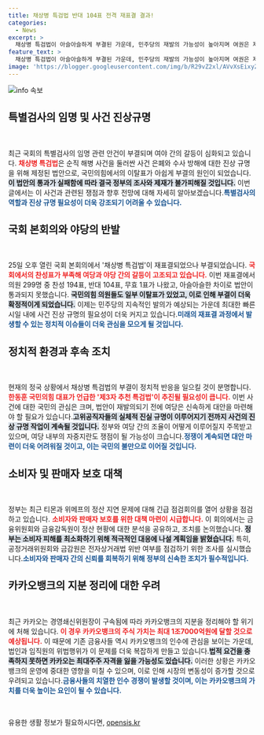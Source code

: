 ```yaml
---
title: 채상병 특검법 반대 104표 전격 재표결 결과!
categories:
  - News
excerpt: >
  채상병 특검법이 아슬아슬하게 부결된 가운데, 민주당의 재발의 가능성이 높아지며 여권은 제3자 추천 특검법 마련에 집중해야 할 시점에 다다랐다. 긴장감이 고조되는 정치 전선 속, 앞으로의 전개가 주목된다!
feature_text: >
  채상병 특검법이 아슬아슬하게 부결된 가운데, 민주당의 재발의 가능성이 높아지며 여권은 제3자 추천 특검법 마련에 집중해야 할 시점에 다다랐다. 긴장감이 고조되는 정치 전선 속, 앞으로의 전개가 주목된다!
image: 'https://blogger.googleusercontent.com/img/b/R29vZ2xl/AVvXsEixyZcFfHzMRdzZMjFBmAUKJYCLCGyLL1o632UiGVXcaFdKo_bkvkuCioo0uUKlGfBVcT3P84aROyZIXSBEx3Aw5nCQ3pTgDom1WDC4m8eifvWiAmWEEVb4x6G_l8C0QH225ldMjyaFvpxGEBGNO37VmDTDMHGhJPq73UglMfDca1-0aw/s1600/blogspot.png'
---
```


<p><img src="https://blogger.googleusercontent.com/img/b/R29vZ2xl/AVvXsEixyZcFfHzMRdzZMjFBmAUKJYCLCGyLL1o632UiGVXcaFdKo_bkvkuCioo0uUKlGfBVcT3P84aROyZIXSBEx3Aw5nCQ3pTgDom1WDC4m8eifvWiAmWEEVb4x6G_l8C0QH225ldMjyaFvpxGEBGNO37VmDTDMHGhJPq73UglMfDca1-0aw/s1600/blogspot.png" alt="info 속보" /></p>

<h2 data-ke-size="size26">특별검사의 임명 및 사건 진상규명</h2>

<p data-ke-size="size16">&nbsp;</p>

<p>최근 국회의 특별검사의 임명 관련 안건이 부결되며 여야 간의 갈등이 심화되고 있습니다. <b><span style="color: #ee2323;">채상병 특검법</span></b>은 순직 해병 사건을 둘러싼 사건 은폐와 수사 방해에 대한 진상 규명을 위해 제정된 법안으로, 국민의힘에서의 이탈표가 아쉽게 부결의 원인이 되었습니다. <b><span style="background-color: #21538527;">이 법안의 통과가 실패함에 따라 결국 정부의 조사와 제재가 불가피해질 것입니다.</span></b> 이번 글에서는 이 사건과 관련된 쟁점과 향후 전망에 대해 자세히 알아보겠습니다.<b><span style="color: #1a5490;">특별검사의 역할과 진상 규명 필요성이 더욱 강조되기 어려울 수 있습니다.</span></b></p>

<h2 data-ke-size="size26">국회 본회의와 야당의 반발</h2>

<p data-ke-size="size16">&nbsp;</p>

<p>25일 오후 열린 국회 본회의에서 '채상병 특검법'이 재표결되었으나 부결되었습니다. <b><span style="color: #ee2323;">국회에서의 찬성표가 부족해 여당과 야당 간의 갈등이 고조되고 있습니다.</span></b> 이번 재표결에서 의원 299명 중 찬성 194표, 반대 104표, 무효 1표가 나왔고, 아슬아슬한 차이로 법안이 통과되지 못했습니다. <b><span style="background-color: #21538527;">국민의힘 의원들도 일부 이탈표가 있었고, 이로 인해 부결이 더욱 확정적이게 되었습니다.</span></b> 이제는 민주당의 지속적인 발의가 예상되는 가운데 최대한 빠른 시일 내에 사건 진상 규명의 필요성이 더욱 커지고 있습니다.<b><span style="color: #1a5490;">미래의 재표결 과정에서 발생할 수 있는 정치적 이슈들이 더욱 관심을 모으게 될 것입니다.</span></b></p>

<h2 data-ke-size="size26">정치적 환경과 후속 조치</h2>

<p data-ke-size="size16">&nbsp;</p>

<p>현재의 정국 상황에서 채상병 특검법의 부결이 정치적 반응을 일으킬 것이 분명합니다. <b><span style="color: #ee2323;">한동훈 국민의힘 대표가 언급한 '제3자 추천 특검법'이 추진될 필요성이 큽니다.</span></b> 이번 사건에 대한 국민의 관심은 크며, 법안이 재발의되기 전에 여당은 신속하게 대안을 마련해야 할 필요가 있습니다.<b><span style="background-color: #21538527;">고위공직자들의 실체적 진실 규명이 이루어지기 전까지 사건의 진상 규명 작업이 계속될 것입니다.</span></b> 정부와 여당 간의 조율이 어떻게 이루어질지 주목받고 있으며, 여당 내부의 자중지란도 쟁점이 될 가능성이 크습니다.<b><span style="color: #1a5490;">정쟁이 계속되면 대안 마련이 더욱 어려워질 것이고, 이는 국민의 불만으로 이어질 것입니다.</span></b></p>

<h2 data-ke-size="size26">소비자 및 판매자 보호 대책</h2>

<p data-ke-size="size16">&nbsp;</p>

<p>정부는 최근 티몬과 위메프의 정산 지연 문제에 대해 긴급 점검회의를 열어 상황을 점검하고 있습니다. <b><span style="color: #ee2323;">소비자와 판매자 보호를 위한 대책 마련이 시급합니다.</span></b> 이 회의에서는 금융위원회와 금융감독원이 정산 현황에 대한 분석을 공유하고, 조치를 논의했습니다. <b><span style="background-color: #21538527;">정부는 소비자 피해를 최소화하기 위해 적극적인 대응에 나설 계획임을 밝혔습니다.</span></b> 특히, 공정거래위원회와 금감원은 전자상거래법 위반 여부를 점검하기 위한 조사를 실시했습니다.<b><span style="color: #1a5490;">소비자와 판매자 간의 신뢰를 회복하기 위해 정부의 신속한 조치가 필수적입니다.</span></b></p>

<h2 data-ke-size="size26">카카오뱅크의 지분 정리에 대한 우려</h2>

<p data-ke-size="size16">&nbsp;</p>

<p>최근 카카오는 경영쇄신위원장이 구속됨에 따라 카카오뱅크의 지분을 정리해야 할 위기에 처해 있습니다. <b><span style="color: #ee2323;">이 경우 카카오뱅크의 주식 가치는 최대 1조7000억원에 달할 것으로 예상됩니다.</span></b> 이 때문에 기존 금융사들 역시 카카오뱅크의 인수에 관심을 보이는 가운데, 법인과 임직원의 위법행위가 이 문제를 더욱 복잡하게 만들고 있습니다.<b><span style="background-color: #21538527;">법적 요건을 충족하지 못하면 카카오는 최대주주 자격을 잃을 가능성도 있습니다.</span></b> 이러한 상황은 카카오뱅크의 운영에 중대한 영향을 미칠 수 있으며, 이로 인해 시장의 변동성이 증가할 것으로 우려되고 있습니다.<b><span style="color: #1a5490;">금융사들의 치열한 인수 경쟁이 발생할 것이며, 이는 카카오뱅크의 가치를 더욱 높이는 요인이 될 수 있습니다.</span></b></p>

<p data-ke-size="size16">&nbsp;</p>
유용한 생활 정보가 필요하시다면, <a href="https://opensis.kr" rel="dofollow">opensis.kr</a>


